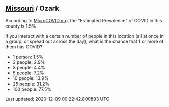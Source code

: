 
## [Missouri](/united-states/missouri) / Ozark

According to [MicroCOVID.org](http://microcovid.org),
the "Estimated Prevalence" of COVID in this county is 1.5%

If you interact with a certain number of people in this location
(all at once in a group, or spread out across the day), what is the chance that
1 or more of them has COVID?

- 1 person: 1.5%
- 2 people: 2.9%
- 3 people: 4.4%
- 5 people: 7.2%
- 10 people: 13.9%
- 25 people: 31.2%
- 100 people: 77.5%

Last updated: 2020-12-09 00:22:42.800893 UTC
